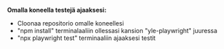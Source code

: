 **Omalla koneella testejä ajaaksesi:**
 - Cloonaa repositorio omalle koneellesi
 - "npm install" terminalaaliin ollessasi kansion "yle-playwright" juuressa
 - "npx playwright test" terminaaliin ajaaksesi testit